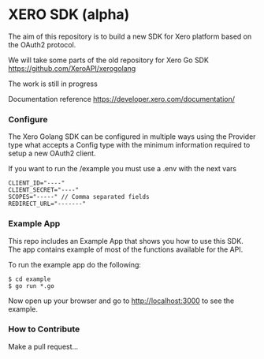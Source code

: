 # XERO SDK (alpha)

The aim of this repository is to build a new SDK for Xero platform based on the OAuth2 protocol.

We will take some parts of the old repository for Xero Go SDK https://github.com/XeroAPI/xerogolang

The work is still in progress

Documentation reference https://developer.xero.com/documentation/


### Configure

The Xero Golang SDK can be configured in multiple ways using the Provider type what accepts a Config type with the minimum
information required to setup a new OAuth2 client.

If you want to run the /example you must use a .env with the next vars

```
CLIENT_ID="----"
CLIENT_SECRET="----"
SCOPES="-----" // Comma separated fields
REDIRECT_URL="-------"
```

### Example App

This repo includes an Example App that shows you how to use this SDK. The app contains example of most of the functions
available for the API.

To run the example app do the following:
```text
$ cd example
$ go run *.go
```

Now open up your browser and go to [http://localhost:3000](http://localhost:3000) to see the example.

### How to Contribute

Make a pull request...
